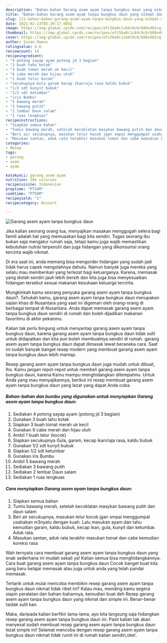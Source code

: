 ```yaml
---
description: "Bahan-bahan Garang asem ayam tanpa bungkus daun yang nikmat dan Mudah Dibuat"
title: "Bahan-bahan Garang asem ayam tanpa bungkus daun yang nikmat dan Mudah Dibuat"
slug: 212-bahan-bahan-garang-asem-ayam-tanpa-bungkus-daun-yang-nikmat-dan-mudah-dibuat
date: 2021-02-23T05:39:17.605Z
image: https://img-global.cpcdn.com/recipes/efc5ba0c1c64c9c0/680x482cq70/garang-asem-ayam-tanpa-bungkus-daun-foto-resep-utama.jpg
thumbnail: https://img-global.cpcdn.com/recipes/efc5ba0c1c64c9c0/680x482cq70/garang-asem-ayam-tanpa-bungkus-daun-foto-resep-utama.jpg
cover: https://img-global.cpcdn.com/recipes/efc5ba0c1c64c9c0/680x482cq70/garang-asem-ayam-tanpa-bungkus-daun-foto-resep-utama.jpg
author: Susan Owens
ratingvalue: 4.6
reviewcount: 14
recipeingredient:
- "4 potong sayap ayam potong jd 3 bagian"
- "3 buah tahu kotak"
- "3 buah tomat merah uk kecil"
- "6 cabe merah dan hijau utuh"
- "1 buah telur kocok"
- "secukupnya Gula garam kecap ikanraja rasa kaldu bubuk"
- "1/2 sdt kunyit bubuk"
- "1/2 sdt ketumbar"
- "iris Bumbu"
- "5 bawang merah"
- "3 bawang putih"
- "2 lembar Daun salam"
- "1 ruas lengkuas"
recipeinstructions:
- "Siapkan semua bahan"
- "Tumis bawang merah, setelah kecoklatan masykan bawang putih dan daun salam"
- "Beri air secukupnya, masukan telur kocok jgan smpai menggumpal usahakan m3nyatu dengan kuah. Lalu masukan ayam dan tahu kemudian garam, kaldu bubuk, kecap ikan, gula, kunyit dan ketumbar. Aduk rata."
- "Masukan santan, aduk rata terakhir masukan tomat dan cabe kemudian koreksi rasa"
categories:
- Resep
tags:
- garang
- asem
- ayam

katakunci: garang asem ayam 
nutrition: 284 calories
recipecuisine: Indonesian
preptime: "PT34M"
cooktime: "PT50M"
recipeyield: "1"
recipecategory: Dessert

---
```



![Garang asem ayam tanpa bungkus daun](https://img-global.cpcdn.com/recipes/efc5ba0c1c64c9c0/680x482cq70/garang-asem-ayam-tanpa-bungkus-daun-foto-resep-utama.jpg)

Jika kalian seorang orang tua, menyajikan masakan menggugah selera bagi famili adalah hal yang memuaskan bagi kita sendiri. Tugas seorang ibu bukan saja mengatur rumah saja, tetapi kamu juga wajib memastikan kebutuhan nutrisi terpenuhi dan juga hidangan yang dikonsumsi orang tercinta wajib nikmat.

Di era  saat ini, anda memang bisa mengorder hidangan yang sudah jadi tidak harus capek mengolahnya dahulu. Namun banyak juga mereka yang selalu mau memberikan yang terlezat bagi keluarganya. Karena, memasak yang diolah sendiri jauh lebih bersih dan kita juga bisa menyesuaikan hidangan tersebut sesuai makanan kesukaan keluarga tercinta. 



Mungkinkah kamu seorang penyuka garang asem ayam tanpa bungkus daun?. Tahukah kamu, garang asem ayam tanpa bungkus daun merupakan sajian khas di Nusantara yang saat ini digemari oleh orang-orang di berbagai tempat di Nusantara. Anda dapat memasak garang asem ayam tanpa bungkus daun sendiri di rumah dan boleh dijadikan makanan favoritmu di akhir pekanmu.

Kalian tak perlu bingung untuk menyantap garang asem ayam tanpa bungkus daun, karena garang asem ayam tanpa bungkus daun tidak sulit untuk didapatkan dan kita pun boleh membuatnya sendiri di rumah. garang asem ayam tanpa bungkus daun dapat dimasak lewat beraneka cara. Saat ini sudah banyak banget resep modern yang membuat garang asem ayam tanpa bungkus daun lebih mantap.

Resep garang asem ayam tanpa bungkus daun juga mudah untuk dibuat, lho. Kamu jangan repot-repot untuk membeli garang asem ayam tanpa bungkus daun, karena Kamu mampu menghidangkan ditempatmu. Untuk Anda yang mau menyajikannya, berikut ini resep membuat garang asem ayam tanpa bungkus daun yang lezat yang dapat Anda coba.

<!--inarticleads1-->

##### Bahan-bahan dan bumbu yang digunakan untuk menyiapkan Garang asem ayam tanpa bungkus daun:

1. Sediakan 4 potong sayap ayam (potong jd 3 bagian)
1. Gunakan 3 buah tahu kotak
1. Siapkan 3 buah tomat merah uk kecil
1. Gunakan 6 cabe merah dan hijau utuh
1. Ambil 1 buah telur (kocok)
1. Siapkan secukupnya Gula, garam, kecap ikan/raja rasa, kaldu bubuk
1. Gunakan 1/2 sdt kunyit bubuk
1. Siapkan 1/2 sdt ketumbar
1. Gunakan iris Bumbu
1. Ambil 5 bawang merah
1. Sediakan 3 bawang putih
1. Sediakan 2 lembar Daun salam
1. Sediakan 1 ruas lengkuas




<!--inarticleads2-->

##### Cara menyiapkan Garang asem ayam tanpa bungkus daun:

1. Siapkan semua bahan
1. Tumis bawang merah, setelah kecoklatan masykan bawang putih dan daun salam
1. Beri air secukupnya, masukan telur kocok jgan smpai menggumpal usahakan m3nyatu dengan kuah. Lalu masukan ayam dan tahu kemudian garam, kaldu bubuk, kecap ikan, gula, kunyit dan ketumbar. Aduk rata.
1. Masukan santan, aduk rata terakhir masukan tomat dan cabe kemudian koreksi rasa




Wah ternyata cara membuat garang asem ayam tanpa bungkus daun yang enak sederhana ini mudah sekali ya! Kalian semua bisa menghidangkannya. Cara buat garang asem ayam tanpa bungkus daun Cocok banget buat kita yang baru belajar memasak atau juga untuk anda yang telah pandai memasak.

Tertarik untuk mulai mencoba membikin resep garang asem ayam tanpa bungkus daun nikmat tidak ribet ini? Kalau mau, mending kamu segera siapin peralatan dan bahan-bahannya, kemudian buat deh Resep garang asem ayam tanpa bungkus daun yang nikmat dan simple ini. Benar-benar taidak sulit kan. 

Maka, daripada kalian berfikir lama-lama, ayo kita langsung saja hidangkan resep garang asem ayam tanpa bungkus daun ini. Pasti kalian tak akan menyesal sudah membuat resep garang asem ayam tanpa bungkus daun lezat simple ini! Selamat mencoba dengan resep garang asem ayam tanpa bungkus daun nikmat tidak rumit ini di rumah kalian sendiri,oke!.

